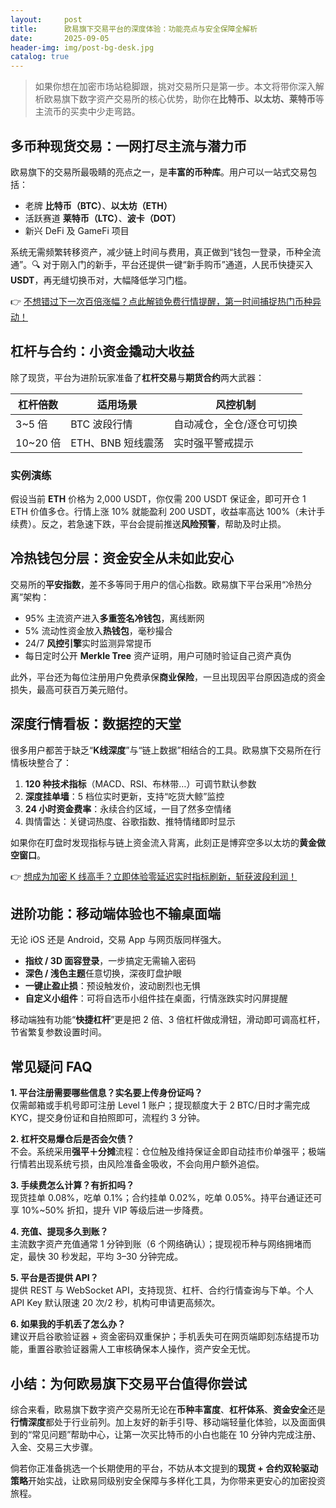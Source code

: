```yaml
---
layout:     post
title:      欧易旗下交易平台的深度体验：功能亮点与安全保障全解析
date:       2025-09-05
header-img: img/post-bg-desk.jpg
catalog: true
---
```


> 如果你想在加密市场站稳脚跟，挑对交易所只是第一步。本文将带你深入解析欧易旗下数字资产交易所的核心优势，助你在**比特币、以太坊、莱特币**等主流币的买卖中少走弯路。

## 多币种现货交易：一网打尽主流与潜力币

欧易旗下的交易所最吸睛的亮点之一，是**丰富的币种库**。用户可以一站式交易包括：

- 老牌 **比特币（BTC）**、**以太坊（ETH）**
- 活跃赛道 **莱特币（LTC）**、**波卡（DOT）**
- 新兴 DeFi 及 GameFi 项目

系统无需频繁转移资产，减少链上时间与费用，真正做到“钱包一登录，币种全流通”。🔍 对于刚入门的新手，平台还提供一键“新手购币”通道，人民币快捷买入 **USDT**，再无缝切换币对，大幅降低学习门槛。

👉 [不想错过下一次百倍涨幅？点此解锁免费行情提醒，第一时间捕捉热门币种异动！](https://okxdog.com/)

## 杠杆与合约：小资金撬动大收益

除了现货，平台为进阶玩家准备了**杠杆交易**与**期货合约**两大武器：

| 杠杆倍数 | 适用场景           | 风控机制       |
| -------- | ------------------ | -------------- |
| 3~5 倍   | BTC 波段行情       | 自动减仓，全仓/逐仓可切换 |
| 10~20 倍 | ETH、BNB 短线震荡 | 实时强平警戒提示 |

### 实例演练
假设当前 **ETH** 价格为 2,000 USDT，你仅需 200 USDT 保证金，即可开仓 1 ETH 价值多仓。行情上涨 10% 就能盈利 200 USDT，收益率高达 100%（未计手续费）。反之，若急速下跌，平台会提前推送**风险预警**，帮助及时止损。

## 冷热钱包分层：资金安全从未如此安心

交易所的**平安指数**，差不多等同于用户的信心指数。欧易旗下平台采用“冷热分离”架构：

- 95% 主流资产进入**多重签名冷钱包**，离线断网
- 5% 流动性资金放入**热钱包**，毫秒撮合
- 24/7 **风控引擎**实时监测异常提币
- 每日定时公开 **Merkle Tree** 资产证明，用户可随时验证自己资产真伪

此外，平台还为每位注册用户免费承保**商业保险**，一旦出现因平台原因造成的资金损失，最高可获百万美元赔付。

## 深度行情看板：数据控的天堂

很多用户都苦于缺乏“**K线深度**”与“链上数据”相结合的工具。欧易旗下交易所在行情板块整合了：

1. **120 种技术指标**（MACD、RSI、布林带…）可调节默认参数  
2. **深度挂单墙**：5 档位实时更新，支持“吃货大鲸”监控  
3. **24 小时资金费率**：永续合约区域，一目了然多空情绪  
4. 舆情雷达：关键词热度、谷歌指数、推特情绪即时显示

如果你在盯盘时发现指标与链上资金流入背离，此刻正是博弈空多以太坊的**黄金做空窗口**。

👉 [想成为加密 K 线高手？立即体验零延迟实时指标刷新，斩获波段利润！](https://okxdog.com/)

## 进阶功能：移动端体验也不输桌面端

无论 iOS 还是 Android，交易 App 与网页版同样强大。

- **指纹 / 3D 面容登录**，一步搞定无需输入密码  
- **深色 / 浅色主题**任意切换，深夜盯盘护眼  
- **一键止盈止损**：预设触发价，波动剧烈也无惧  
- **自定义小组件**：可将自选币小组件挂在桌面，行情涨跌实时闪屏提醒  

移动端独有功能“**快捷杠杆**”更是把 2 倍、3 倍杠杆做成滑钮，滑动即可调高杠杆，节省繁复参数设置时间。

## 常见疑问 FAQ

**1. 平台注册需要哪些信息？实名要上传身份证吗？**  
仅需邮箱或手机号即可注册 Level 1 账户；提现额度大于 2 BTC/日时才需完成 KYC，提交身份证和自拍照即可，流程约 3 分钟。

**2. 杠杆交易爆仓后是否会欠债？**  
不会。系统采用**强平＋分摊**流程：仓位触及维持保证金即自动挂市价单强平；极端行情若出现系统亏损，由风险准备金吸收，不会向用户额外追偿。

**3. 手续费怎么计算？有折扣吗？**  
现货挂单 0.08%，吃单 0.1%；合约挂单 0.02%，吃单 0.05%。持平台通证还可享 10%~50% 折扣，提升 VIP 等级后进一步降费。

**4. 充值、提现多久到账？**  
主流数字资产充值通常 1 分钟到账（6 个网络确认）；提现视币种与网络拥堵而定，最快 30 秒发起，平均 3–30 分钟完成。

**5. 平台是否提供 API？**  
提供 REST 与 WebSocket API，支持现货、杠杆、合约行情查询与下单。个人 API Key 默认限速 20 次/2 秒，机构可申请更高频次。

**6. 如果我的手机丢了怎么办？**  
建议开启谷歌验证器 + 资金密码双重保护；手机丢失可在网页端即刻冻结提币功能，重置谷歌验证器需人工审核确保本人操作，资产安全无忧。

## 小结：为何欧易旗下交易平台值得你尝试

综合来看，欧易旗下数字资产交易所无论在**币种丰富度**、**杠杆体系**、**资金安全**还是**行情深度**都处于行业前列。加上友好的新手引导、移动端轻量化体验，以及面面俱到的“常见问题”帮助中心，让第一次买比特币的小白也能在 10 分钟内完成注册、入金、交易三大步骤。

倘若你正准备挑选一个长期使用的平台，不妨从本文提到的**现货 + 合约双轮驱动策略**开始实战，让欧易同级别安全保障与多样化工具，为你带来更安心的加密投资旅程。